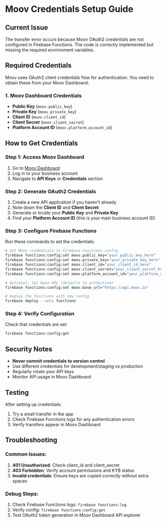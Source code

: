 # Moov Credentials Setup Guide

## Current Issue
The transfer error occurs because Moov OAuth2 credentials are not configured in Firebase Functions. The code is correctly implemented but missing the required environment variables.

## Required Credentials

Moov uses OAuth2 client credentials flow for authentication. You need to obtain these from your Moov Dashboard:

### 1. Moov Dashboard Credentials
- **Public Key** (`moov.public_key`)
- **Private Key** (`moov.private_key`) 
- **Client ID** (`moov.client_id`)
- **Client Secret** (`moov.client_secret`)
- **Platform Account ID** (`moov.platform_account_id`)

## How to Get Credentials

### Step 1: Access Moov Dashboard
1. Go to [Moov Dashboard](https://dashboard.moov.io)
2. Log in to your business account
3. Navigate to **API Keys** or **Credentials** section

### Step 2: Generate OAuth2 Credentials
1. Create a new API application if you haven't already
2. Note down the **Client ID** and **Client Secret**
3. Generate or locate your **Public Key** and **Private Key**
4. Find your **Platform Account ID** (this is your main business account ID)

### Step 3: Configure Firebase Functions
Run these commands to set the credentials:

```bash
# Set Moov credentials in Firebase Functions config
firebase functions:config:set moov.public_key="your_public_key_here"
firebase functions:config:set moov.private_key="your_private_key_here"
firebase functions:config:set moov.client_id="your_client_id_here"
firebase functions:config:set moov.client_secret="your_client_secret_here"
firebase functions:config:set moov.platform_account_id="your_platform_account_id_here"

# Optional: Set base URL (defaults to production)
firebase functions:config:set moov.base_url="https://api.moov.io"

# Deploy the functions with new config
firebase deploy --only functions
```

### Step 4: Verify Configuration
Check that credentials are set:
```bash
firebase functions:config:get
```

## Security Notes

- **Never commit credentials to version control**
- Use different credentials for development/staging vs production
- Regularly rotate your API keys
- Monitor API usage in Moov Dashboard

## Testing

After setting up credentials:
1. Try a small transfer in the app
2. Check Firebase Functions logs for any authentication errors
3. Verify transfers appear in Moov Dashboard

## Troubleshooting

### Common Issues:
1. **401 Unauthorized**: Check client_id and client_secret
2. **403 Forbidden**: Verify account permissions and KYB status
3. **Invalid credentials**: Ensure keys are copied correctly without extra spaces

### Debug Steps:
1. Check Firebase Functions logs: `firebase functions:log`
2. Verify config: `firebase functions:config:get`
3. Test OAuth2 token generation in Moov Dashboard API explorer